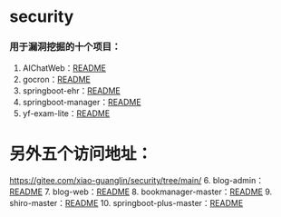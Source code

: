 # security
### 用于漏洞挖掘的十个项目：

1. AIChatWeb：[README](AIChatWeb/README.md)
2. gocron：[README](gocron/README.md)
3. springboot-ehr：[README](springboot-ehr/README.md)
4. springboot-manager：[README](springboot-manager/README.md)
5. yf-exam-lite：[README](yf-exam-lite/README.md)

# 另外五个访问地址：
https://gitee.com/xiao-guanglin/security/tree/main/
6. blog-admin：[README](AIChatWeb/README.md)
7. blog-web：[README](gocron/README.md)
8. bookmanager-master：[README](springboot-ehr/README.md)
9. shiro-master：[README](springboot-manager/README.md)
10. springboot-plus-master：[README](yf-exam-lite/README.md)

